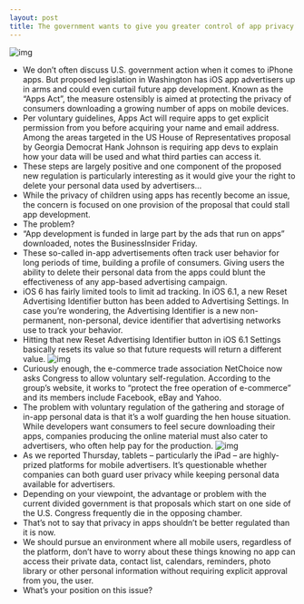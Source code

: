 ```yaml
---
layout: post
title: The government wants to give you greater control of app privacy and data tracking
---
```

![img](http://media.idownloadblog.com/wp-content/uploads/2012/09/iPhone-5-folder-with-16-apps.jpg)
* We don’t often discuss U.S. government action when it comes to iPhone apps. But proposed legislation in Washington has iOS app advertisers up in arms and could even curtail future app development. Known as the “Apps Act”, the measure ostensibly is aimed at protecting the privacy of consumers downloading a growing number of apps on mobile devices.
* Per voluntary guidelines, Apps Act will require apps to get explicit permission from you before acquiring your name and email address. Among the areas targeted in the US House of Representatives proposal by Georgia Democrat Hank Johnson is requiring app devs to explain how your data will be used and what third parties can access it.
* These steps are largely positive and one component of the proposed new regulation is particularly interesting as it would give your the right to delete your personal data used by advertisers…
* While the privacy of children using apps has recently become an issue, the concern is focused on one provision of the proposal that could stall app development.
* The problem?
* “App development is funded in large part by the ads that run on apps” downloaded, notes the BusinessInsider Friday.
* These so-called in-app advertisements often track user behavior for long periods of time, building a profile of consumers. Giving users the ability to delete their personal data from the apps could blunt the effectiveness of any app-based advertising campaign.
* iOS 6 has fairly limited tools to limit ad tracking. In iOS 6.1, a new Reset Advertising Identifier button has been added to Advertising Settings. In case you’re wondering, the Advertising Identifier is a new non-permanent, non-personal, device identifier that advertising networks use to track your behavior.
* Hitting that new Reset Advertising Identifier button in iOS 6.1 Settings basically resets its value so that future requests will return a different value.
![img](http://media.idownloadblog.com/wp-content/uploads/2012/11/reset-ad-id.jpg)
* Curiously enough, the e-commerce trade association NetChoice now asks Congress to allow voluntary self-regulation. According to the group’s website, it works to “protect the free operation of e-commerce” and its members include Facebook, eBay and Yahoo.
* The problem with voluntary regulation of the gathering and storage of in-app personal data is that it’s a wolf guarding the hen house situation. While developers want consumers to feel secure downloading their apps, companies producing the online material must also cater to advertisers, who often help pay for the production.
![img](http://media.idownloadblog.com/wp-content/uploads/2012/02/path.jpg)
* As we reported Thursday, tablets – particularly the iPad – are highly-prized platforms for mobile advertisers. It’s questionable whether companies can both guard user privacy while keeping personal data available for advertisers.
* Depending on your viewpoint, the advantage or problem with the current divided government is that proposals which start on one side of the U.S. Congress frequently die in the opposing chamber.
* That’s not to say that privacy in apps shouldn’t be better regulated than it is now.
* We should pursue an environment where all mobile users, regardless of the platform, don’t have to worry about these things knowing no app can access their private data, contact list, calendars, reminders, photo library or other personal information without requiring explicit approval from you, the user.
* What’s your position on this issue?

